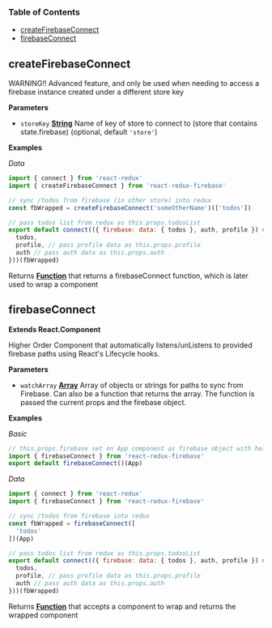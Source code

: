 <!-- Generated by documentation.js. Update this documentation by updating the source code. -->

### Table of Contents

-   [createFirebaseConnect](#createfirebaseconnect)
-   [firebaseConnect](#firebaseconnect)

## createFirebaseConnect

WARNING!! Advanced feature, and only be used when needing to
access a firebase instance created under a different store key

**Parameters**

-   `storeKey` **[String](https://developer.mozilla.org/en-US/docs/Web/JavaScript/Reference/Global_Objects/String)** Name of key of store to connect to (store that contains state.firebase) (optional, default `'store'`)

**Examples**

_Data_

```javascript
import { connect } from 'react-redux'
import { createFirebaseConnect } from 'react-redux-firebase'

// sync /todos from firebase (in other store) into redux
const fbWrapped = createFirebaseConnect('someOtherName')(['todos'])

// pass todos list from redux as this.props.todosList
export default connect(({ firebase: data: { todos }, auth, profile }) => ({
  todos,
  profile, // pass profile data as this.props.profile
  auth // pass auth data as this.props.auth
}))(fbWrapped)
```

Returns **[Function](https://developer.mozilla.org/en-US/docs/Web/JavaScript/Reference/Statements/function)** that returns a firebaseConnect function, which is later used to wrap a component

## firebaseConnect

**Extends React.Component**

Higher Order Component that automatically listens/unListens
to provided firebase paths using React's Lifecycle hooks.

**Parameters**

-   `watchArray` **[Array](https://developer.mozilla.org/en-US/docs/Web/JavaScript/Reference/Global_Objects/Array)** Array of objects or strings for paths to sync
    from Firebase. Can also be a function that returns the array. The function
    is passed the current props and the firebase object.

**Examples**

_Basic_

```javascript
// this.props.firebase set on App component as firebase object with helpers
import { firebaseConnect } from 'react-redux-firebase'
export default firebaseConnect()(App)
```

_Data_

```javascript
import { connect } from 'react-redux'
import { firebaseConnect } from 'react-redux-firebase'

// sync /todos from firebase into redux
const fbWrapped = firebaseConnect([
  'todos'
])(App)

// pass todos list from redux as this.props.todosList
export default connect(({ firebase: data: { todos }, auth, profile }) => ({
  todos,
  profile, // pass profile data as this.props.profile
  auth // pass auth data as this.props.auth
}))(fbWrapped)
```

Returns **[Function](https://developer.mozilla.org/en-US/docs/Web/JavaScript/Reference/Statements/function)** that accepts a component to wrap and returns the wrapped component
